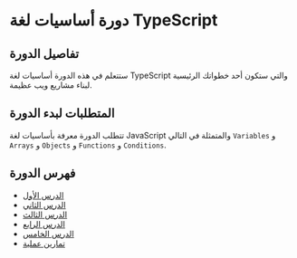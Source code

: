 # دورة أساسيات لغة TypeScript

## تفاصيل الدورة

ستتعلم في هذه الدورة أساسيات لغة TypeScript والتي ستكون أحد خطواتك الرئيسية لبناء مشاريع ويب عظيمة.

## المتطلبات لبدء الدورة

تتطلب الدورة معرفة بأساسيات لغة JavaScript والمتمثلة في التالي `Variables` و `Arrays` و `Objects` و `Functions` و `Conditions`.

## فهرس الدورة

- [الدرس الأول](https://github.com/AymanAlshanqiti/typescript-course/tree/lesson-1)
- [الدرس الثاني](https://github.com/AymanAlshanqiti/typescript-course/tree/lesson-2)
- [الدرس الثالث](https://github.com/AymanAlshanqiti/typescript-course/tree/lesson-3)
- [الدرس الرابع](https://github.com/AymanAlshanqiti/typescript-course/tree/lesson-4)
- [الدرس الخامس](https://github.com/AymanAlshanqiti/typescript-course/tree/lesson-5)
- [تمارين عملية](https://github.com/AymanAlshanqiti/typescript-course/blob/exercise-01/README.md)
